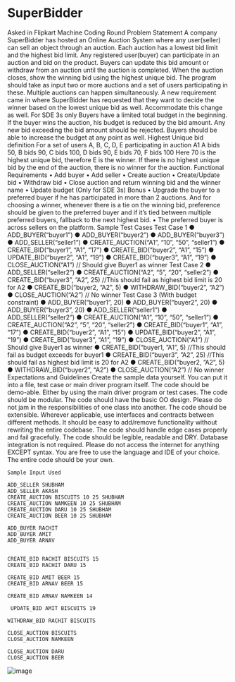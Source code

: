 # SuperBidder
Asked in Flipkart Machine Coding Round
Problem Statement
A company SuperBidder has hosted an Online Auction System where any user(seller) can sell an object through an auction.
Each auction has a lowest bid limit and the highest bid limit.
Any registered user(buyer) can participate in an auction and bid on the product. Buyers can update this bid amount or withdraw from an auction until the auction is completed.
When the auction closes, show the winning bid using the highest unique bid.
The program should take as input two or more auctions and a set of users participating in these. Multiple auctions can happen simultaneously.
A new requirement came in where SuperBidder has requested that they want to decide the winner based on the lowest unique bid as well. Accommodate this change as well.
For SDE 3s only
Buyers have a limited total budget in the beginning. If the buyer wins the auction, his budget is reduced by the bid amount. Any new bid exceeding the bid amount should be rejected. Buyers should be able to increase the budget at any point as well.
Highest Unique bid definition
For a set of users A, B, C, D, E participating in auction A1
A bids 50,
B bids 90,
C bids 100,
D bids 90,
E bids 70,
F bids 100
Here 70 is the highest unique bid, therefore E is the winner.
If there is no highest unique bid by the end of the auction, there is no winner for the auction.
Functional Requirements
	• Add buyer
	• Add seller
	• Create auction
	• Create/Update bid
	• Withdraw bid
	• Close auction and return winning bid and the winner name
	• Update budget (Only for SDE 3s)
Bonus
	• Upgrade the buyer to a preferred buyer if he has participated in more than 2 auctions. And for choosing a winner, whenever there is a tie on the winning bid, preference should be given to the preferred buyer and if it’s tied between multiple preferred buyers, fallback to the next highest bid.
	• The preferred buyer is across sellers on the platform.
Sample Test Cases
Test Case 1
● ADD_BUYER(“buyer1”)
● ADD_BUYER(“buyer2”)
● ADD_BUYER(“buyer3”)
● ADD_SELLER(“seller1”)
● CREATE_AUCTION(“A1”, “10”, “50”,  “seller1”)
● CREATE_BID(“buyer1”, “A1”, “17”)
● CREATE_BID(“buyer2”, “A1”, “15”)
● UPDATE_BID(“buyer2”, “A1”, “19”)
● CREATE_BID(“buyer3”, “A1”, “19”)
● CLOSE_AUCTION(“A1”) // Should give Buyer1 as winner
Test Case 2
● ADD_SELLER(“seller2”)
● CREATE_AUCTION(“A2”, “5”, “20”, “seller2”)
● CREATE_BID(“buyer3”, ”A2”, 25) //This should fail as highest bid limit is 20 for A2
● CREATE_BID(“buyer2, ”A2”, 5)
● WITHDRAW_BID(“buyer2”, “A2”)
● CLOSE_AUCTION(“A2”) // No winner
Test Case 3 (With budget constraint)
● ADD_BUYER(“buyer1”, 20)
● ADD_BUYER(“buyer2”, 20)
● ADD_BUYER(“buyer3”, 20)
● ADD_SELLER(“seller1”)
● ADD_SELLER(“seller2”)
● CREATE_AUCTION(“A1”, “10”, “50”, “seller1”)
● CREATE_AUCTION(“A2”, “5”, “20”, “seller2”)
● CREATE_BID(“buyer1”, “A1”, “17”)
● CREATE_BID(“buyer2”, “A1”, “15”)
● UPDATE_BID(“buyer2”, “A1”, “19”)
● CREATE_BID(“buyer3”, “A1”, “19”)
● CLOSE_AUCTION(“A1”) // Should give Buyer1 as winner
● CREATE_BID(“buyer1, ”A1”, 5) //This should fail as budget exceeds for buyer1
● CREATE_BID(“buyer3”, ”A2”, 25) //This should fail as highest bid limit is 20 for A2
● CREATE_BID(“buyer2, ”A2”, 5)
● WITHDRAW_BID(“buyer2”, “A2”)
● CLOSE_AUCTION(“A2”) // No winner
Expectations and Guidelines
	Create the sample data yourself. You can put it into a file, test case or main driver program itself.
	The code should be demo-able. Either by using the main driver program or test cases.
	The code should be modular. The code should have the basic OO design. Please do not jam in the responsibilities of one class into another.
	The code should be extensible. Wherever applicable, use interfaces and contracts between different methods. It should be easy to add/remove functionality without rewriting the entire codebase.
	The code should handle edge cases properly and fail gracefully.
	The code should be legible, readable and DRY.
	Database integration is not required.
	Please do not access the internet for anything EXCEPT syntax.
	You are free to use the language and IDE of your choice.
	The entire code should be your own.
	
	
	
	
	Sample Input Used
	
	ADD_SELLER SHUBHAM
	ADD_SELLER AKASH
	CREATE_AUCTION BISCUITS 10 25 SHUBHAM
	CREATE_AUCTION NAMKEEN 10 25 SHUBHAM
	CREATE_AUCTION DARU 10 25 SHUBHAM
	CREATE_AUCTION BEER 10 25 SHUBHAM
	
	ADD_BUYER RACHIT
	ADD_BUYER AMIT 
	ADD_BUYER ARNAV 
	
	
	CREATE_BID RACHIT BISCUITS 15
	CREATE_BID RACHIT DARU 15
	
	CREATE_BID AMIT BEER 15
	CREATE_BID ARNAV BEER 15
	
	CREATE_BID ARNAV NAMKEEN 14
	
	 UPDATE_BID AMIT BISCUITS 19
	
	WITHDRAW_BID RACHIT BISCUITS
	
	CLOSE_AUCTION BISCUITS
	CLOSE_AUCTION NAMKEEN
	
	CLOSE_AUCTION DARU
	CLOSE_AUCTION BEER
	
![image](https://github.com/shubhamharitash/SuperBidder/assets/47567303/b7212e72-57c9-471f-8d3d-9b2482ddb911)

